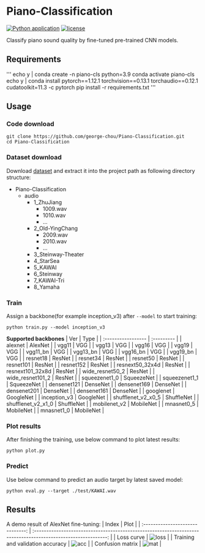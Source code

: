 # Piano-Classification

[![Python application](https://github.com/george-chou/Piano-Classification/actions/workflows/python-app.yml/badge.svg?branch=main)](https://github.com/george-chou/Piano-Classification/actions/workflows/python-app.yml)
[![license](https://img.shields.io/github/license/george-chou/Piano-Classification.svg)](https://github.com/george-chou/Piano-Classification/blob/master/LICENSE)

Classify piano sound quality by fine-tuned pre-trained CNN models.

## Requirements
'''
echo y | conda create -n piano-cls python=3.9
conda activate piano-cls
echo y | conda install pytorch==1.12.1 torchvision==0.13.1 torchaudio==0.12.1 cudatoolkit=11.3 -c pytorch
pip install -r requirements.txt
'''

## Usage

### Code download

```
git clone https://github.com/george-chou/Piano-Classification.git
cd Piano-Classification
```
### Dataset download

Download [dataset](https://github.com/george-chou/Piano-Classification/releases/download/dataset/audio.zip) and extract it into the project path as following directory structure:

- Piano-Classification
    - audio
        - 1_ZhuJiang
          - 1009.wav
          - 1010.wav
          - ...     
        - 2_Old-YingChang
          - 2009.wav
          - 2010.wav
          - ...       
        - 3_Steinway-Theater
        - 4_StarSea
        - 5_KAWAI
        - 6_Steinway
        - 7_KAWAI-Tri
        - 8_Yamaha

### Train
Assign a backbone(for example inception_v3) after `--model` to start training:
```
python train.py --model inception_v3
```

__Supported backbones__
| Ver                | Type       |
| :----------------- | :--------- |
| alexnet            | AlexNet    |
| vgg11              | VGG        |
| vgg13              | VGG        |
| vgg16              | VGG        |
| vgg19              | VGG        |
| vgg11_bn           | VGG        |
| vgg13_bn           | VGG        |
| vgg16_bn           | VGG        |
| vgg19_bn           | VGG        |
| resnet18           | ResNet     |
| resnet34           | ResNet     |
| resnet50           | ResNet     |
| resnet101          | ResNet     |
| resnet152          | ResNet     |
| resnext50_32x4d    | ResNet     |
| resnext101_32x8d   | ResNet     |
| wide_resnet50_2    | ResNet     |
| wide_resnet101_2   | ResNet     |
| squeezenet1_0      | SqueezeNet |
| squeezenet1_1      | SqueezeNet |
| densenet121        | DenseNet   |
| densenet169        | DenseNet   |
| densenet201        | DenseNet   |
| densenet161        | DenseNet   |
| googlenet          | GoogleNet  |
| inception_v3       | GoogleNet  |
| shufflenet_v2_x0_5 | ShuffleNet |
| shufflenet_v2_x1_0 | ShuffleNet |
| mobilenet_v2       | MobileNet  |
| mnasnet0_5         | MobileNet  |
| mnasnet1_0         | MobileNet  |

### Plot results
After finishing the training, use below command to plot latest results:
```
python plot.py
```

### Predict
Use below command to predict an audio target by latest saved model:
```
python eval.py --target ./test/KAWAI.wav
```

## Results
A demo result of AlexNet fine-tuning:
|              Index               |                                                      Plot                                                      |
| :------------------------------: | :------------------------------------------------------------------------------------------------------------: |
|            Loss curve            | ![loss](https://user-images.githubusercontent.com/20459298/233117067-380e9921-3b6d-4542-a4a7-0ba92bb95534.png) |
| Training and validation accuracy | ![acc](https://user-images.githubusercontent.com/20459298/233117103-231c8555-1b95-49e1-938c-88eb5494d542.png)  |
|         Confusion matrix         | ![mat](https://user-images.githubusercontent.com/20459298/233117128-d6033719-a104-4830-95c1-0038cf0cc954.png)  |
